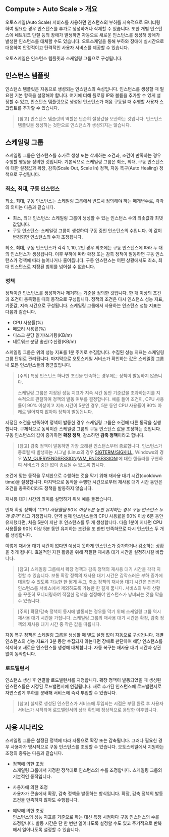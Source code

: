 ## Compute > Auto Scale > 개요

오토스케일(Auto Scale) 서비스를 사용하면 인스턴스의 부하를 지속적으로 모니터링하여 필요한 경우 인스턴스를 추가로 생성하거나 삭제할 수 있습니다. 또한 개별 인스턴스에 네트워크 단절 등의 장애가 발생하면 자동으로 새로운 인스턴스를 생성해 장애가 발생한 인스턴스를 대체할 수도 있습니다. 오토스케일을 통해 부하와 장애에 실시간으로 대응하여 안정적이고 탄력적인 사용자 서비스를 제공할 수 있습니다.

오토스케일은 인스턴스 템플릿과 스케일링 그룹으로 구성됩니다.

## 인스턴스 템플릿
인스턴스 템플릿은 자동으로 생성되는 인스턴스의 속성입니다. 인스턴스를 생성할 때 필요한 기본 항목을 설정해야 합니다. 여기에 더해 플로팅 IP와 볼륨을 추가할 수 있게 설정할 수 있고, 인스턴스 템플릿으로 생성된 인스턴스가 처음 구동될 때 수행할 사용자 스크립트를 추가할 수 있습니다.

> [참고] 인스턴스 템플릿의 역할은 단순히 설정값을 보관하는 것입니다.
> 인스턴스 템플릿을 생성하는 것만으로 인스턴스가 생성되지는 않습니다.

## 스케일링 그룹
스케일링 그룹은 인스턴스를 추가로 생성 또는 삭제하는 조건과, 조건이 만족하는 경우 수행할 행동을 정의한 것입니다. 기본적으로 스케일링 그룹은 최소, 최대, 구동 인스턴스에 대한 설정값과 확장, 감축(Scale Out, Scale In) 정책, 자동 복구(Auto Healing) 정책으로 구성됩니다.

### 최소, 최대, 구동 인스턴스
최소, 최대, 구동 인스턴스는 스케일링 그룹에서 반드시 정의해야 하는 매개변수로, 각각의 의미는 다음과 같습니다.

- 최소, 최대 인스턴스: 스케일링 그룹이 생성할 수 있는 인스턴스 수의 최솟값과 최댓값입니다.
- 구동 인스턴스: 스케일링 그룹이 생성하여 구동 중인 인스턴스의 수입니다. 이 값이 변경되면 인스턴스의 수가 조정됩니다.

최소, 최대, 구동 인스턴스가 각각 1, 10, 2인 경우 최초에는 구동 인스턴스에 따라 두 대의 인스턴스가 생성됩니다. 이후 부하에 따라 확장 또는 감축 정책이 발동하면 구동 인스턴스가 정책에 따라 늘어나거나 줄어듭니다. 구동 인스턴스는 어떤 상황에서도 최소, 최대 인스턴스로 지정된 범위를 넘어설 수 없습니다.

### 정책
정책이란 인스턴스를 생성하거나 제거하는 기준을 정의한 것입니다. 한 개 이상의 조건과 조건이 충족했을 때의 동작으로 구성됩니다.
정책의 조건은 다시 인스턴스 성능 지표, 기준값, 지속 시간으로 구성됩니다. 스케일링 그룹에서 사용하는 인스턴스 성능 지표는 다음과 같습니다.

- CPU 사용률(%)
- 메모리 사용률(%)
- 디스크 분당 읽기/쓰기량(KB/m)
- 네트워크 분당 송신/수신량(KB/m)

스케일링 그룹은 위의 성능 지표를 1분 주기로 수집합니다. 수집된 성능 지표는 스케일링 그룹 단위로 관리됩니다. 마지막으로 오토스케일 서비스가 확인하는 값은 스케일링 그룹 내 모든 인스턴스들의 평균값입니다.

> [주의] 특정 인스턴스 하나만 조건을 만족하는 경우에는 정책이 발동하지 않습니다.
>
> 스케일링 그룹은 지정된 성능 지표가 지속 시간 동안 기준값을 초과하는지를 지속적으로 관찰하여 정책의 발동 여부를 결정합니다. 예를 들어 조건이, CPU 사용률이 90% 이상이고 지속 시간이 5분인 경우, 5분 동안 CPU 사용률이 90% 아래로 떨어지지 않아야 정책이 발동됩니다.

지정된 조건을 만족하여 정책이 발동한 경우 스케일링 그룹은 조건에 따른 동작을 실행합니다. 구체적으로 동작이란 스케일링 그룹의 구동 인스턴스 값을 조정하는 것입니다. 구동 인스턴스의 값이 증가하면 **확장 정책**, 감소하면 **감축 정책**이라고 합니다.

> [참고] 감축 정책이 발동하면 가장 오래된 인스턴스부터 종료합니다. 인스턴스가 종료될 때 발생하는 시그널 (Linux의 경우 [SIGTERM/SIGKILL](https://www.freedesktop.org/software/systemd/man/systemd.service.html), Windows의 경우 [WM_QUERYENDSESSION](https://msdn.microsoft.com/en-us/library/windows/desktop/aa376890.aspx)/[WM_ENDSESSION](https://msdn.microsoft.com/en-us/library/windows/desktop/aa376889.aspx))에 대한 핸들러를 구현하여 서비스가 중단 없이 종료될 수 있도록 합니다.

조건에 맞는 동작을 무제한으로 수행하는 것을 막기 위해 재사용 대기 시간(cooldown time)을 설정합니다. 마지막으로 동작을 수행한 시간으로부터 재사용 대기 시간 동안은 조건을 충족하더라도 정책을 발동하지 않습니다.

재사용 대기 시간의 의미를 설명하기 위해 예를 들겠습니다.

먼저 확장 정책이 _"CPU 사용률을 90% 이상 5분 동안 유지하는 경우 구동 인스턴스 두 개 증가"_ 라고 가정합니다. 만약 실제 인스턴스들의 CPU 사용률을 90% 이상 6분 동안 유지했다면, 처음 5분이 지난 후 인스턴스를 두 개 생성합니다. 다음 1분이 지나면 CPU 사용률을 90% 이상 5분 동안 유지하는 조건을 또 한번 만족하므로 다시 인스턴스 두 개를 생성합니다.

이렇게 재사용 대기 시간이 없다면 예상치 못하게 인스턴스가 증가하거나 감소하는 상황을 겪게 됩니다. 효율적인 자원 활용을 위해 적절한 재사용 대기 시간을 설정하시길 바랍니다.

> [참고] 스케일링 그룹에서 확장 정책과 감축 정책의 재사용 대기 시간을 각각 지정할 수 있습니다.
> 보통 확장 정책의 재사용 대기 시간은 갑작스러운 부하 증가에 대응할 수 있도록 가능한 한 짧게 두고, 축소 정책의 재사용 대기 시간은 천천히 인스턴스를 서비스에서 제외하도록 가능한 한 길게 둡니다. 서비스의 부하 상황을 꾸준히 모니터링하여 적절한 정책을 설정해야 인스턴스가 낭비되는 것을 막을 수 있습니다.

> [주의] 확장/감축 정책이 동시에 발동되는 경우를 막기 위해 스케일링 그룹 역시 재사용 대기 시간을 가집니다. 스케일링 그룹의 재사용 대기 시간은 확장, 감축 정책의 재사용 대기 시간 중 작은 값을 따릅니다.

자동 복구 정책은 스케일링 그룹을 생성할 때 별도 설정 없이 자동으로 구성됩니다. 개별 인스턴스의 성능 지표가 3분 동안 수집되지 않는다면 장애로 판단하여 해당 인스턴스를 삭제하고 새로운 인스턴스를 생성해 대체합니다. 자동 복구는 재사용 대기 시간과 상관없이 동작합니다.

### 로드밸런서
인스턴스 생성 후 연결할 로드밸런서를 지정합니다. 확장 정책이 발동되었을 때 생성된 인스턴스들은 지정된 로드밸런서에 연결됩니다. 새로 추가된 인스턴스에 로드밸런서로 자연스럽게 부하를 분배해 서비스에 즉각 투입할 수 있습니다.

> [참고] 실제로 생성된 인스턴스가 서비스에 투입되는 시점은 부팅 완료 후 사용자 서비스가 시작되어 로드밸런서의 상태 확인에 정상적으로 응답한 이후입니다.

## 사용 시나리오
스케일링 그룹은 설정된 정책에 따라 자동으로 확장 또는 감축됩니다. 그러나 필요한 경우 사용자가 명시적으로 구동 인스턴스를 조정할 수 있습니다. 오토스케일에서 지원하는 조정의 종류는 다음과 같습니다.

- 정책에 의한 조정<br>
  스케일링 그룹에서 지정한 정책대로 인스턴스의 수를 조정합니다. 스케일링 그룹의 기본적인 동작입니다.

- 사용자에 의한 조정<br>
  사용자가 콘솔에서 확장, 감축 정책을 발동하는 방식입니다. 확장, 감축 정책의 발동 조건을 만족하지 않아도 수행됩니다.

- 예약에 의한 조정<br>
  인스턴스의 성능 지표를 기준으로 하는 대신 특정 시점마다 구동 인스턴스의 수를 조정합니다. 발동 시간은 단 한 번만 일어나도록 설정할 수도 있고 주기적으로 반복해서 일어나도록 설정할 수 있습니다.
